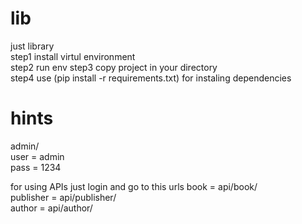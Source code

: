 # lib
just library  
step1 install virtul environment   
step2 run env 
step3 copy project in your directory  
step4 use (pip install -r requirements.txt) for instaling dependencies  

# hints  
admin/  
user = admin  
pass = 1234 

for using APIs just login and go to this urls 
book = api/book/  
publisher = api/publisher/  
author = api/author/  

